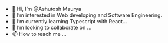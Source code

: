 - 👋 Hi, I’m @Ashutosh Maurya
- 👀 I’m interested in Web developing and Software Engineering.
- 🌱 I’m currently learning Typescript with React...
- 💞️ I’m looking to collaborate on ...
- 📫 How to reach me ...

<!---
Ashutosh-Maurya-87/Ashutosh-Maurya-87 is a ✨ special ✨ repository because its `README.md` (this file) appears on your GitHub profile.
You can click the Preview link to take a look at your changes.
--->
